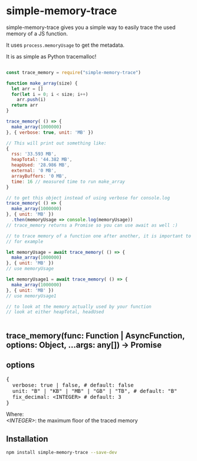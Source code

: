 # simple-memory-trace

simple-memory-trace gives you a simple way to easily trace the used memory of a JS function. 

It uses `process.memoryUsage` to get the metadata.

It is as simple as Python tracemalloc!

```js

const trace_memory = require("simple-memory-trace")

function make_array(size) {
  let arr = []
  for(let i = 0; i < size; i++) 
    arr.push(i)
  return arr
} 

trace_memory( () => {
  make_array(1000000)
}, { verbose: true, unit: 'MB' })

// This will print out something like:
{
  rss: '33.593 MB',
  heapTotal: '44.382 MB',
  heapUsed: '28.986 MB',
  external: '0 MB',
  arrayBuffers: '0 MB',
  time: 16 // measured time to run make_array
}

// to get this object instead of using verbose for console.log
trace_memory( () => {
  make_array(1000000)
}, { unit: 'MB' })
  .then(memoryUsage => console.log(memoryUsage))
// trace_memory returns a Promise so you can use await as well :)

// to trace memory of a function one after another, it is important to use await to avoid weird behavior
// for example

let memoryUsage = await trace_memory( () => {
  make_array(1000000)
}, { unit: 'MB' })
// use memoryUsage

let memoryUsage1 = await trace_memory( () => {
  make_array(1000000)
}, { unit: 'MB' })
// use memoryUsage1

// to look at the memory actually used by your function
// look at either heapTotal, headUsed



```

## trace_memory(func: Function | AsyncFunction, options: Object, ...args: any[]) -> Promise<any>

  <h2>options</h2>
  <pre>
{
  verbose: true | false, # default: false
  unit: "B" | "KB" | "MB" | "GB" | "TB", # default: "B"
  fix_decimal: &lt;INTEGER&gt; # default: 3
}</pre>
  <p>Where:<br>
    <i>&lt;INTEGER&gt;</i>: the maximum floor of the traced memory <br>
  </p>


## Installation

```sh
npm install simple-memory-trace --save-dev
```
